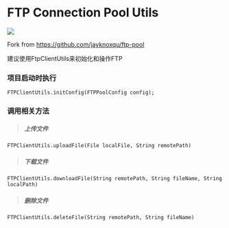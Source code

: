 # FTP Connection Pool Utils
[![](https://jitpack.io/v/menghx/FTPConnectPool.svg)](https://jitpack.io/#menghx/FTPConnectPool)

Fork from https://github.com/jayknoxqu/ftp-pool

建议使用FtpClientUtils来初始化和操作FTP

### 项目启动时执行
```
FTPClientUtils.initConfig(FTPPoolConfig config);
```
### 调用相关方法

> ##### 上传文件

```
FTPClientUtils.uploadFile(File localFile, String remotePath) 
```

> ##### 下载文件

```
FTPClientUtils.downloadFile(String remotePath, String fileName, String localPath)
```

> ##### 删除文件

```
FTPClientUtils.deleteFile(String remotePath, String fileName)
```